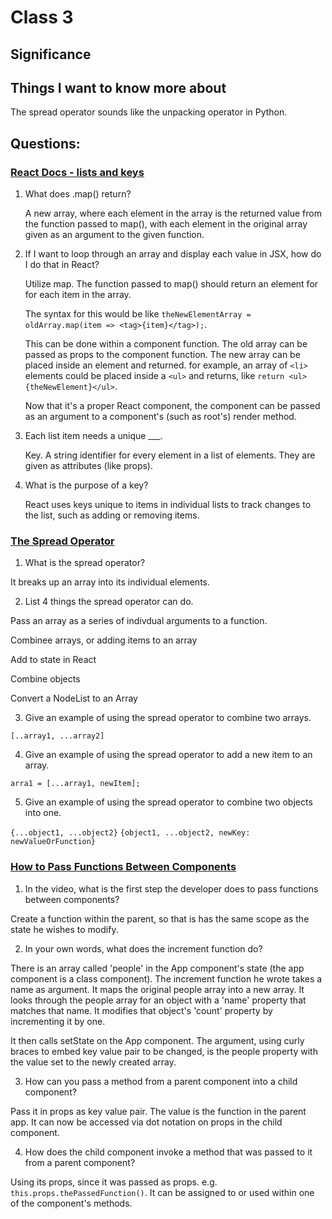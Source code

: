 # Class 3

## Significance



## Things I want to know more about

The spread operator sounds like the unpacking operator in Python.

## Questions:

### [React Docs - lists and keys](https://reactjs.org/docs/lists-and-keys.html)

1. What does .map() return?

    A new array, where each element in the array is the returned value from the function passed to map(), with each element in the original array given as an argument to the given function.

2. If I want to loop through an array and display each value in JSX, how do I do that in React?

    Utilize map. The function passed to map() should return an element for for each item in the array. 

    The syntax for this would be like `theNewElementArray = oldArray.map(item => <tag>{item}</tag>);`. 

    This can be done within a component function. The old array can be passed as props to the component function. The new array can be placed inside an element and returned. for example, an array of `<li>` elements could be placed inside a `<ul>` and returns, like `return <ul>{theNewElement}</ul>`.

    Now that it's a proper React component,  the component can be passed as an argument to a component's (such as root's) render method.

3. Each list item needs a unique ___.

    Key. A string identifier for every element in a list of elements. They are given as attributes (like props).

4. What is the purpose of a key?

    React uses keys unique to items in individual lists to track changes to the list, such as adding or removing items.
    

### [The Spread Operator](https://medium.com/coding-at-dawn/how-to-use-the-spread-operator-in-javascript-b9e4a8b06fab)

1. What is the spread operator?

It breaks up an array into its individual elements.

2. List 4 things the spread operator can do.

Pass an array as a series of indivdual arguments to a function.

Combinee arrays, or adding items to an array

Add to state in React

Combine objects

Convert a NodeList to an Array

3. Give an example of using the spread operator to combine two arrays.

`[..array1, ...array2]`

4. Give an example of using the spread operator to add a new item to an array.

`arra1 = [...array1, newItem];`

5. Give an example of using the spread operator to combine two objects into one.

`{...object1, ...object2}`
`{object1, ...object2, newKey: newValueOrFunction}`

### [How to Pass Functions Between Components](https://www.youtube.com/watch?v=c05OL7XbwXU)

1. In the video, what is the first step the developer does to pass functions between components?

Create a function within the parent, so that is has the same scope as the state he wishes to modify.

2. In your own words, what does the increment function do?

There is an array called 'people' in the App component's state (the app component is a class component). The increment function he wrote takes a name as argument. It maps the original people array into a new array. It looks through the people array for an object with a 'name' property that matches that name. It modifies that object's 'count' property by incrementing it by one.

It then calls setState on the App component. The argument, using curly braces to embed key value pair to be changed, is the people property with the value set to the newly created array.

3. How can you pass a method from a parent component into a child component?

Pass it in props as key value pair. The value is the function in the parent app. It can now be accessed via dot notation on props in the child component.

4. How does the child component invoke a method that was passed to it from a parent component?

Using its props, since it was passed as props. e.g. `this.props.thePassedFunction()`. It can be assigned to or used within one of the component's methods.